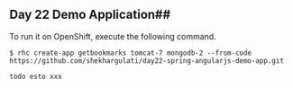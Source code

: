 ## Day 22 Demo Application##

To run it on OpenShift, execute the following command.

```
$ rhc create-app getbookmarks tomcat-7 mongodb-2 --from-code https://github.com/shekhargulati/day22-spring-angularjs-demo-app.git

todo esto xxx
```
